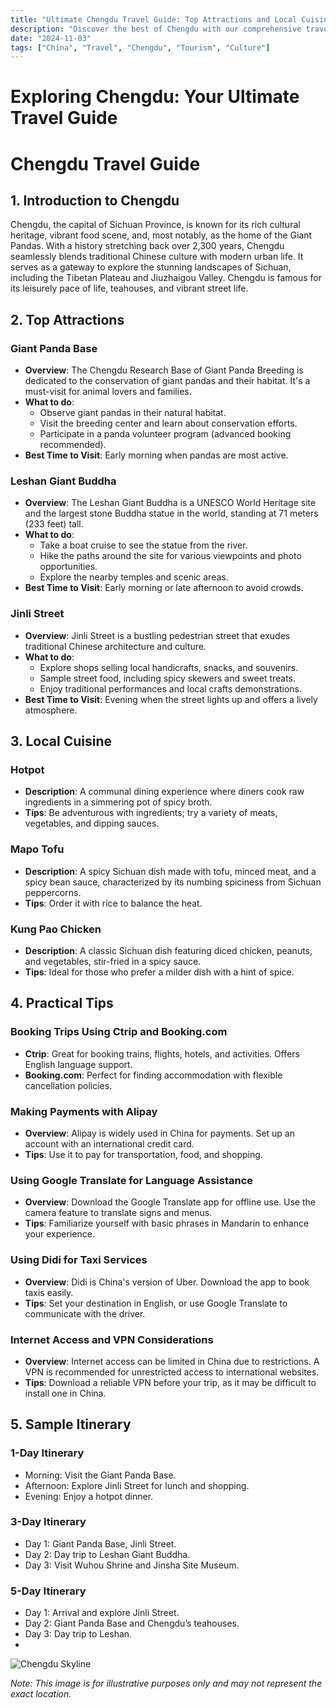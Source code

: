 ```yaml
---
title: "Ultimate Chengdu Travel Guide: Top Attractions and Local Cuisine"
description: "Discover the best of Chengdu with our comprehensive travel guide. Explore top attractions, savor local cuisine, and get insider tips for an unforgettable Chinese adventure."
date: "2024-11-03"
tags: ["China", "Travel", "Chengdu", "Tourism", "Culture"]
---
```


# Exploring Chengdu: Your Ultimate Travel Guide

# Chengdu Travel Guide

## 1. Introduction to Chengdu
Chengdu, the capital of Sichuan Province, is known for its rich cultural heritage, vibrant food scene, and, most notably, as the home of the Giant Pandas. With a history stretching back over 2,300 years, Chengdu seamlessly blends traditional Chinese culture with modern urban life. It serves as a gateway to explore the stunning landscapes of Sichuan, including the Tibetan Plateau and Jiuzhaigou Valley. Chengdu is famous for its leisurely pace of life, teahouses, and vibrant street life.

## 2. Top Attractions

### Giant Panda Base
- **Overview**: The Chengdu Research Base of Giant Panda Breeding is dedicated to the conservation of giant pandas and their habitat. It's a must-visit for animal lovers and families.
- **What to do**:
  - Observe giant pandas in their natural habitat.
  - Visit the breeding center and learn about conservation efforts.
  - Participate in a panda volunteer program (advanced booking recommended).
- **Best Time to Visit**: Early morning when pandas are most active.

### Leshan Giant Buddha
- **Overview**: The Leshan Giant Buddha is a UNESCO World Heritage site and the largest stone Buddha statue in the world, standing at 71 meters (233 feet) tall.
- **What to do**:
  - Take a boat cruise to see the statue from the river.
  - Hike the paths around the site for various viewpoints and photo opportunities.
  - Explore the nearby temples and scenic areas.
- **Best Time to Visit**: Early morning or late afternoon to avoid crowds.

### Jinli Street
- **Overview**: Jinli Street is a bustling pedestrian street that exudes traditional Chinese architecture and culture.
- **What to do**:
  - Explore shops selling local handicrafts, snacks, and souvenirs.
  - Sample street food, including spicy skewers and sweet treats.
  - Enjoy traditional performances and local crafts demonstrations.
- **Best Time to Visit**: Evening when the street lights up and offers a lively atmosphere.

## 3. Local Cuisine

### Hotpot
- **Description**: A communal dining experience where diners cook raw ingredients in a simmering pot of spicy broth.
- **Tips**: Be adventurous with ingredients; try a variety of meats, vegetables, and dipping sauces.

### Mapo Tofu
- **Description**: A spicy Sichuan dish made with tofu, minced meat, and a spicy bean sauce, characterized by its numbing spiciness from Sichuan peppercorns.
- **Tips**: Order it with rice to balance the heat.

### Kung Pao Chicken
- **Description**: A classic Sichuan dish featuring diced chicken, peanuts, and vegetables, stir-fried in a spicy sauce.
- **Tips**: Ideal for those who prefer a milder dish with a hint of spice.

## 4. Practical Tips

### Booking Trips Using Ctrip and Booking.com
- **Ctrip**: Great for booking trains, flights, hotels, and activities. Offers English language support.
- **Booking.com**: Perfect for finding accommodation with flexible cancellation policies.

### Making Payments with Alipay
- **Overview**: Alipay is widely used in China for payments. Set up an account with an international credit card.
- **Tips**: Use it to pay for transportation, food, and shopping.

### Using Google Translate for Language Assistance
- **Overview**: Download the Google Translate app for offline use. Use the camera feature to translate signs and menus.
- **Tips**: Familiarize yourself with basic phrases in Mandarin to enhance your experience.

### Using Didi for Taxi Services
- **Overview**: Didi is China's version of Uber. Download the app to book taxis easily.
- **Tips**: Set your destination in English, or use Google Translate to communicate with the driver.

### Internet Access and VPN Considerations
- **Overview**: Internet access can be limited in China due to restrictions. A VPN is recommended for unrestricted access to international websites.
- **Tips**: Download a reliable VPN before your trip, as it may be difficult to install one in China.

## 5. Sample Itinerary

### 1-Day Itinerary
- Morning: Visit the Giant Panda Base.
- Afternoon: Explore Jinli Street for lunch and shopping.
- Evening: Enjoy a hotpot dinner.

### 3-Day Itinerary
- Day 1: Giant Panda Base, Jinli Street.
- Day 2: Day trip to Leshan Giant Buddha.
- Day 3: Visit Wuhou Shrine and Jinsha Site Museum.

### 5-Day Itinerary
- Day 1: Arrival and explore Jinli Street.
- Day 2: Giant Panda Base and Chengdu’s teahouses.
- Day 3: Day trip to Leshan.
-

<img src="https://source.unsplash.com/1600x900/?Chengdu,cityscape" alt="Chengdu Skyline" loading="lazy">

*Note: This image is for illustrative purposes only and may not represent the exact location.*

